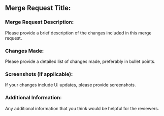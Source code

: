 ## Merge Request Title:

### Merge Request Description:

Please provide a brief description of the changes included in this merge request.

### Changes Made:

Please provide a detailed list of changes made, preferably in bullet points.

### Screenshots (if applicable):

If your changes include UI updates, please provide screenshots.

### Additional Information:

Any additional information that you think would be helpful for the reviewers.
